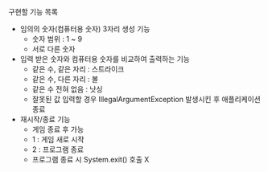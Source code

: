 구현할 기능 목록
 
- 임의의 숫자(컴퓨터용 숫자) 3자리 생성 기능
  - 숫자 범위 : 1 ~ 9
  - 서로 다른 숫자
- 입력 받은 숫자와 컴퓨터용 숫자를 비교하여 출력하는 기능
  - 같은 수, 같은 자리 : 스트라이크
  - 같은 수, 다른 자리 : 볼
  - 같은 수 전혀 없음 : 낫싱
  - 잘못된 값 입력할 경우 IllegalArgumentException 발생시킨 후 애플리케이션 종료
- 재시작/종료 기능
  - 게임 종료 후 가능
  - 1 : 게임 새로 시작
  - 2 : 프로그램 종료
  - 프로그램 종료 시 System.exit() 호출 X